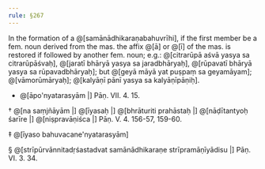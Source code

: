 ```yaml
---
rule: §267
---
```


In the formation of a @[samānādhikaraṇabahuvrīhi], if the first member be a fem. noun derived from the mas. the affix @[ā] or @[ī] of the mas. is restored if followed by another fem. noun; e.g.: @[citrarūpā aśvā yasya sa citrarūpāśvaḥ], @[jaratī bhāryā yasya sa jaradbhāryaḥ], @[rūpavatī bhāryā yasya sa rūpavadbhāryaḥ]; but @[geyā māyā yat puṣpaṃ sa geyamāyam]; @[vāmorūmāryaḥ]; @[kalyāṇī pānī yasya sa kalyāṇīpāṇiḥ].

- @[āpo'nyatarasyām |] Pāṇ. VII. 4. 15.

† @[na saṃjñāyām |] @[īyasaḥ |] @[bhrāturiti prahāstaḥ |] @[nāḍītantyoḥ śarīre |] @[niṣpravāṇiśca |] Pāṇ. V. 4. 156-57, 159-60.

‡ @[īyaso bahuvacane'nyatarasyām]

§ @[strīpūrvānnitadṛśastadvat samānādhikaraṇe strīpramāṇīyādisu |] Pāṇ. VI. 3. 34.
